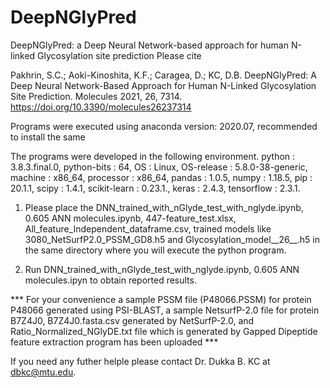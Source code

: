 # DeepNGlyPred

DeepNGlyPred: a Deep Neural Network-based approach for human N-linked Glycosylation site prediction 
Please cite

Pakhrin, S.C.; Aoki-Kinoshita, K.F.; Caragea, D.; KC, D.B. DeepNGlyPred: A Deep Neural Network-Based Approach for Human N-Linked Glycosylation Site Prediction. Molecules 2021, 26, 7314. https://doi.org/10.3390/molecules26237314


Programs were executed using anaconda version: 2020.07, recommended to install the same 
      
      
  The programs were developed in the following environment. 
      python              : 3.8.3.final.0,
      python-bits         : 64,
      OS                  : Linux,
      OS-release          : 5.8.0-38-generic,
      machine             : x86_64,
      processor           : x86_64,
      pandas              : 1.0.5,
      numpy               : 1.18.5,
      pip                 : 20.1.1,
      scipy               : 1.4.1,
      scikit-learn        : 0.23.1.,
      keras               : 2.4.3,
      tensorflow          : 2.3.1.
      
      
      
 1. Please place the DNN_trained_with_nGlyde_test_with_nglyde.ipynb, 0.605 ANN molecules.ipynb, 447-feature_test.xlsx, All_feature_Independent_dataframe.csv, trained models like 3080_NetSurfP2.0_PSSM_GD8.h5 and
   Glycosylation_model__26__.h5 in the same directory where you will execute the python program.
   
   
2. Run DNN_trained_with_nGlyde_test_with_nglyde.ipynb,  0.605 ANN molecules.ipyn to obtain reported results.


*** For your convenience a sample PSSM file (P48066.PSSM) for protein P48066 generated using PSI-BLAST,  a sample NetsurfP-2.0 file for protein B7Z4J0, B7Z4J0.fasta.csv generated by NetSurfP-2.0, and Ratio_Normalized_NGlyDE.txt file which is generated by Gapped Dipeptide feature extraction program has been uploaded   ***


If you need any futher helple please contact Dr. Dukka B. KC at dbkc@mtu.edu.

                                          
